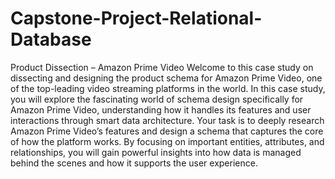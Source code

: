 # Capstone-Project-Relational-Database
Product Dissection – Amazon Prime Video
Welcome to this case study on dissecting and designing the product schema for Amazon Prime Video, one of the top-leading video streaming platforms in the world. In this case study, you will explore the fascinating world of schema design specifically for Amazon Prime Video, understanding how it handles its features and user interactions through smart data architecture.
Your task is to deeply research Amazon Prime Video’s features and design a schema that captures the core of how the platform works. By focusing on important entities, attributes, and relationships, you will gain powerful insights into how data is managed behind the scenes and how it supports the user experience.

